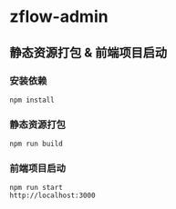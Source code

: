 # zflow-admin

## 静态资源打包 & 前端项目启动

### 安装依赖
```
npm install
```

### 静态资源打包
```
npm run build
```

### 前端项目启动
```
npm run start
http://localhost:3000
```